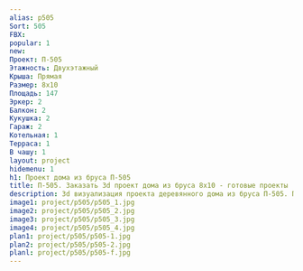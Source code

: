 ```yaml
---
alias: p505
Sort: 505
FBX: 
popular: 1
new: 
Проект: П-505
Этажность: Двухэтажный
Крыша: Прямая
Размер: 8х10
Площадь: 147
Эркер: 2
Балкон: 2
Кукушка: 2
Гараж: 2
Котельная: 1
Терраса: 1
В чашу: 1
layout: project
hidemenu: 1
h1: Проект дома из бруса П-505
title: П-505. Заказать 3d проект дома из бруса 8х10 - готовые проекты
description: 3d визуализация проекта деревянного дома из бруса П-505. Площадь 147 м2, размер 8х10. Вы можете внести любые изменения в проект.
image1: project/p505/p505_1.jpg
image2: project/p505/p505_2.jpg
image3: project/p505/p505_3.jpg
image4: project/p505/p505_4.jpg
plan1: project/p505/p505-1.jpg
plan2: project/p505/p505-2.jpg
planl: project/p505/p505-f.jpg
---
```

